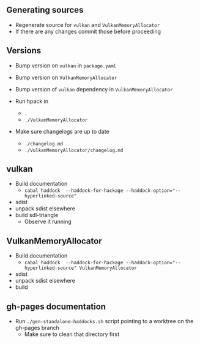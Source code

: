 ## Generating sources

- Regenerate source for `vulkan` and `VulkanMemoryAllocator`
- If there are any changes commit those before proceeding

## Versions

- Bump version on `vulkan` in `package.yaml`
- Bump version on `VulkanMemoryAllocator`
- Bump version of `vulkan` dependency in `VulkanMemoryAllocator`
- Run hpack in
  - `.`
  - `./VulkanMemoryAllocator`

- Make sure changelogs are up to date
  - `./changelog.md`
  - `./VulkanMemoryAllocator/changelog.md`

## vulkan

- Build documentation
  - `cabal haddock  --haddock-for-hackage --haddock-option="--hyperlinked-source"`
- sdist
- unpack sdist elsewhere
- build sdl-triangle
  - Observe it running

## VulkanMemoryAllocator

- Build documentation
  - `cabal haddock  --haddock-for-hackage --haddock-option="--hyperlinked-source" VulkanMemoryAllocator`
- sdist
- unpack sdist elsewhere
- build

## gh-pages documentation

- Run `./gen-standalone-haddocks.sh` script pointing to a worktree on the gh-pages branch
  - Make sure to clean that directory first
